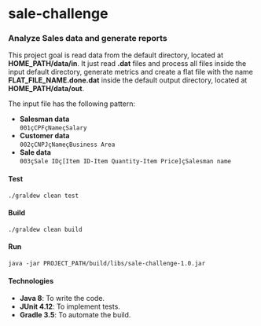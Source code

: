# sale-challenge

### Analyze Sales data and generate reports

This project goal is read data from the default directory, located at **HOME_PATH/data/in**. It just read **.dat** files and process all files inside the input default directory, generate metrics and create a flat file  with the name **FLAT_FILE_NAME.done.dat** inside the default output directory, located at **HOME_PATH/data/out**.

The input file has the following pattern:
- **Salesman data**<br>
`001çCPFçNameçSalary`
- **Customer data**<br>
`002çCNPJçNameçBusiness Area`
- **Sale data**<br>
`003çSale IDç[Item ID-Item Quantity-Item Price]çSalesman name`

#### Test
`./graldew clean test`

#### Build
`./graldew clean build`

#### Run
`java -jar PROJECT_PATH/build/libs/sale-challenge-1.0.jar`

#### Technologies
- **Java 8**: To write the code.
- **JUnit 4.12**: To implement tests.
- **Gradle 3.5**: To automate the build.

